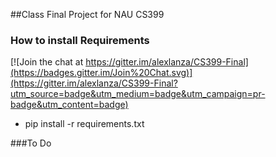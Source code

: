 ##Class Final Project for NAU CS399
### How to install Requirements

[![Join the chat at https://gitter.im/alexlanza/CS399-Final](https://badges.gitter.im/Join%20Chat.svg)](https://gitter.im/alexlanza/CS399-Final?utm_source=badge&utm_medium=badge&utm_campaign=pr-badge&utm_content=badge)
- pip install -r requirements.txt

###To Do
